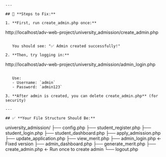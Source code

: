 ```

---

## 🎯 **Steps to Fix:**

1. **First, run create_admin.php once:**
```
   http://localhost/adv-web-project/university_admission/create_admin.php
```
   
   You should see: "✅ Admin created successfully!"

2. **Then, try logging in:**
```
   http://localhost/adv-web-project/university_admission/admin_login.php
```
   
   Use:
   - Username: `admin`
   - Password: `admin123`

3. **After admin is created, you can delete create_admin.php** (for security)

---

## ✅ **Your File Structure Should Be:**
```
university_admission/
├── config.php
├── student_register.php
├── student_login.php
├── student_dashboard.php
├── apply_admission.php
├── update_application.php
├── view_merit.php
├── admin_login.php        ← Fixed version
├── admin_dashboard.php
├── generate_merit.php
├── create_admin.php       ← Run once to create admin
└── logout.php